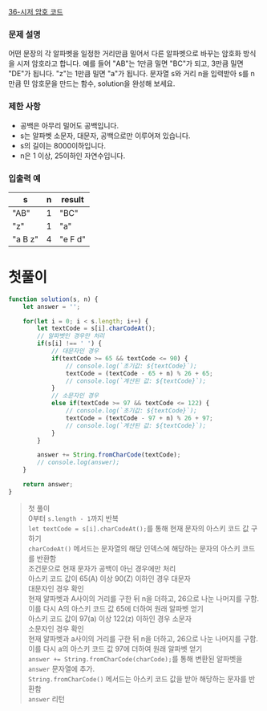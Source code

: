[36-시저 암호 코드](../codes/36시저_암호.js)  

### 문제 설명
어떤 문장의 각 알파벳을 일정한 거리만큼 밀어서 다른 알파벳으로 바꾸는 암호화 방식을 시저 암호라고 합니다. 예를 들어 "AB"는 1만큼 밀면 "BC"가 되고, 3만큼 밀면 "DE"가 됩니다. "z"는 1만큼 밀면 "a"가 됩니다. 문자열 s와 거리 n을 입력받아 s를 n만큼 민 암호문을 만드는 함수, solution을 완성해 보세요.  

### 제한 사항  
- 공백은 아무리 밀어도 공백입니다.
- s는 알파벳 소문자, 대문자, 공백으로만 이루어져 있습니다.
- s의 길이는 8000이하입니다.
- n은 1 이상, 25이하인 자연수입니다.

### 입출력 예   
| s | n | result | 
| --- | --- | --- | 
| "AB" | 1 | "BC" | 
| "z" | 1 | "a" | 
| "a B z" | 4 |	"e F d" | 


# 첫풀이  
```jsx
function solution(s, n) {
    let answer = '';

    for(let i = 0; i < s.length; i++) {
        let textCode = s[i].charCodeAt();
        // 알파벳인 경우만 처리
        if(s[i] !== ' ') {
            // 대문자인 경우
            if(textCode >= 65 && textCode <= 90) {
                // console.log(`초기값: ${textCode}`);
                textCode = (textCode - 65 + n) % 26 + 65;
                // console.log(`계산된 값: ${textCode}`);
            }
            // 소문자인 경우
            else if(textCode >= 97 && textCode <= 122) {
                // console.log(`초기값: ${textCode}`);
                textCode = (textCode - 97 + n) % 26 + 97;
                // console.log(`계산된 값: ${textCode}`);
            }
        }

        answer += String.fromCharCode(textCode);
        // console.log(answer);
    }

    return answer;
}
```
> 첫 풀이  
> 0부터 `s.length - 1`까지 반복  
> `let textCode = s[i].charCodeAt();`를 통해 현재 문자의 아스키 코드 값 구하기  
> `charCodeAt()` 메서드는 문자열의 해당 인덱스에 해당하는 문자의 아스키 코드를 반환함  
> 조건문으로 현재 문자가 공백이 아닌 경우에만 처리   
> 아스키 코드 값이 65(A) 이상 90(Z) 이하인 경우 대문자  
> 대문자인 경우 확인   
> 현재 알파벳과 A사이의 거리를 구한 뒤 n을 더하고, 26으로 나눈 나머지를 구함. 이를 다시 A의 아스키 코드 값 65에 더하여 원래 알파벳 얻기   
> 아스키 코드 값이 97(a) 이상 122(z) 이하인 경우 소문자   
> 소문자인 경우 확인   
> 현재 알파벳과 a사이의 거리를 구한 뒤 n을 더하고, 26으로 나눈 나머지를 구함. 이를 다시 a의 아스키 코드 값 97에 더하여 원래 알파벳 얻기  
> `answer += String.fromCharCode(charCode);`를 통해 변환된 알파벳을 `answer` 문자열에 추가.  
> `String.fromCharCode()` 메서드는 아스키 코드 값을 받아 해당하는 문자를 반환함  
> `answer` 리턴  


